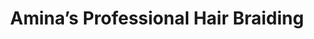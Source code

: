 ---
title: "Amina’s Professional Hair Braiding"
url: /everett/aminas-professional-hair-braiding/
shop: Kosmetik
---
